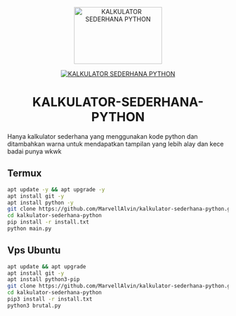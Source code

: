 <p align="center">
<a href="#"><img src="https://i.ibb.co.com/pd9kfdy/IMG-20241007-190000.jpg" alt="KALKULATOR SEDERHANA PYTHON" width="200" height="130"/></a>


</p>
<p align="center">
<a href="#"><img title="KALKULATOR SEDERHANA PYTHON" src="https://img.shields.io/badge/KALKULATOR SEDERHANA PYTHON-green?colorA=%23ff0000&colorB=%23017e40&style=for-the-badge"></a>
</p>
</div>

<h1 align="center">KALKULATOR-SEDERHANA-PYTHON</h1>

Hanya kalkulator sederhana yang menggunakan kode python dan ditambahkan warna untuk mendapatkan tampilan yang lebih alay dan kece badai punya wkwk

## Termux
```bash
apt update -y && apt upgrade -y
apt install git -y
apt install python -y
git clone https://github.com/MarvellAlvin/kalkulator-sederhana-python.git
cd kalkulator-sederhana-python
pip install -r install.txt
python main.py
```

## Vps Ubuntu 
```bash
apt update && apt upgrade
apt install git -y
apt install python3-pip
git clone https://github.com/MarvellAlvin/kalkulator-sederhana-python.git
cd kalkulator-sederhana-python
pip3 install -r install.txt
python3 brutal.py
```

